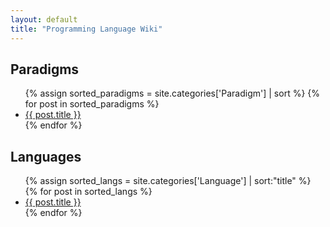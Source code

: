 ```yaml
---
layout: default
title: "Programming Language Wiki"
---
```


## Paradigms

<ul>
{% assign sorted_paradigms = site.categories['Paradigm'] | sort %}
{%  for post in sorted_paradigms %}
    <li><a href='{{ post.url }}'>{{ post.title }}</a></li>
{% endfor %}
</ul>

## Languages

<ul>
{% assign sorted_langs = site.categories['Language'] | sort:"title" %}
{% for post in sorted_langs %}
    <li><a href='{{ post.url }}'>{{ post.title }}</a></li>
{% endfor %}
</ul>
